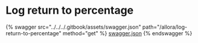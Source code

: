 # Log return to percentage

{% swagger src="../../../.gitbook/assets/swagger.json" path="/allora/log-return-to-percentage" method="get" %}
[swagger.json](../../../.gitbook/assets/swagger.json)
{% endswagger %}
